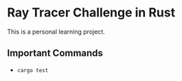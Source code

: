 # Ray Tracer Challenge in Rust

This is a personal learning project.

## Important Commands

* `cargo test`